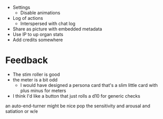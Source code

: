 - Settings
    - Disable animations
- Log of actions
    - Interspersed with chat log
- Share as picture with embedded metadata
- Use IP to up organ stats
- Add credits somewhere

# Feedback
- The stim roller is good
- the meter is a bit odd
  - I would have designed a persona card that's a slim little card with plus minus for meters
- I think I'd like a button that just rolls a d10 for generic checks

an auto-end-turner might be nice
pop the sensitivity and arousal and satiation or w/e
